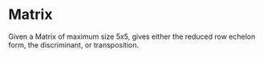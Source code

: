 # Matrix
Given a Matrix of maximum size 5x5, gives either the reduced row echelon form, the discriminant, or transposition.
